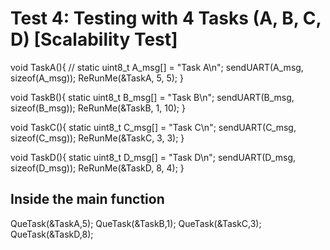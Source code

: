 # Test 4: Testing with 4 Tasks (A, B, C, D) [Scalability Test]
void TaskA(){
	//
	static uint8_t A_msg[] = "Task A\n";
	sendUART(A_msg, sizeof(A_msg));
	ReRunMe(&TaskA, 5, 5); 
}

void TaskB(){
	static uint8_t B_msg[] = "Task B\n";
	sendUART(B_msg, sizeof(B_msg));
	ReRunMe(&TaskB, 1, 10); 
}

void TaskC(){
	static uint8_t C_msg[] = "Task C\n";
	sendUART(C_msg, sizeof(C_msg));
	ReRunMe(&TaskC, 3, 3); 
}

void TaskD(){
	static uint8_t D_msg[] = "Task D\n";
	sendUART(D_msg, sizeof(D_msg));
	ReRunMe(&TaskD, 8, 4); 
}

## Inside the main function
QueTask(&TaskA,5);
QueTask(&TaskB,1);
QueTask(&TaskC,3);
QueTask(&TaskD,8);
